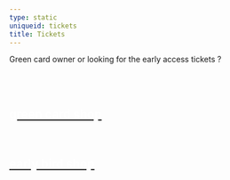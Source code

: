 ```yaml
---
type: static
uniqueid: tickets
title: Tickets
---
```

Green card owner or looking for the early access tickets ? 

<br><br><div class="col4 greencard">
	<a href="https://frontoffice.paylogic.nl/flows/MTAuMTAwLjIuMywxMDY0LDBlYTkzZDA0NzQwMzRkZDFiOTQyODA1YTNjMzMwNTYyLGI0M2MxN2Q4ZTNhMmNmOTMxOWQ0ZmIyMDAxNGM1NTEy/Vouchers/" class="ticketschoice w-inline-block">
		<h2 class="heading-3" style="color:white">green card shop</h3>
	  </a>
	  <a href="#" class="ticketschoice early w-inline-block">	
		<h2 class="heading-3" style="color:white;">early bird shop</h3>
	  </a>
	</div>
	<div id="w-node-fb8e61b59f78-42fa7f6a" class="block50 bgwhite"></div>

  </div>
